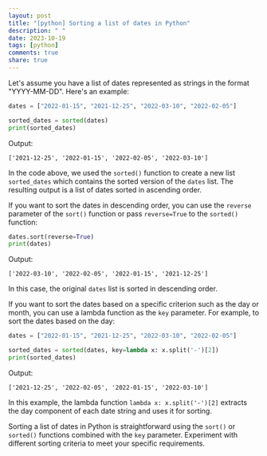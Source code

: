 ```yaml
---
layout: post
title: "[python] Sorting a list of dates in Python"
description: " "
date: 2023-10-19
tags: [python]
comments: true
share: true
---
```


Let's assume you have a list of dates represented as strings in the format "YYYY-MM-DD". Here's an example:

```python
dates = ["2022-01-15", "2021-12-25", "2022-03-10", "2022-02-05"]

sorted_dates = sorted(dates)
print(sorted_dates)
```

Output:
```
['2021-12-25', '2022-01-15', '2022-02-05', '2022-03-10']
```

In the code above, we used the `sorted()` function to create a new list `sorted_dates` which contains the sorted version of the `dates` list. The resulting output is a list of dates sorted in ascending order.

If you want to sort the dates in descending order, you can use the `reverse` parameter of the `sort()` function or pass `reverse=True` to the `sorted()` function:

```python
dates.sort(reverse=True)
print(dates)
```

Output:
```
['2022-03-10', '2022-02-05', '2022-01-15', '2021-12-25']
```

In this case, the original `dates` list is sorted in descending order.

If you want to sort the dates based on a specific criterion such as the day or month, you can use a lambda function as the `key` parameter. For example, to sort the dates based on the day:

```python
dates = ["2022-01-15", "2021-12-25", "2022-03-10", "2022-02-05"]

sorted_dates = sorted(dates, key=lambda x: x.split('-')[2])
print(sorted_dates)
```

Output:
```
['2021-12-25', '2022-02-05', '2022-01-15', '2022-03-10']
```

In this example, the lambda function `lambda x: x.split('-')[2]` extracts the day component of each date string and uses it for sorting.

Sorting a list of dates in Python is straightforward using the `sort()` or `sorted()` functions combined with the `key` parameter. Experiment with different sorting criteria to meet your specific requirements.